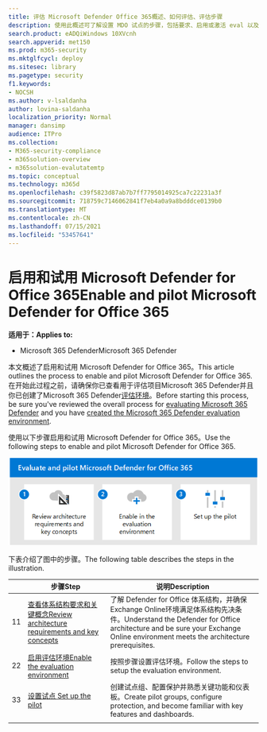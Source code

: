 ```yaml
---
title: 评估 Microsoft Defender Office 365概述、如何评估、评估步骤
description: 使用此概述可了解设置 MDO 试点的步骤，包括要求、启用或激活 eval 以及设置试点。
search.product: eADQiWindows 10XVcnh
search.appverid: met150
ms.prod: m365-security
ms.mktglfcycl: deploy
ms.sitesec: library
ms.pagetype: security
f1.keywords:
- NOCSH
ms.author: v-lsaldanha
author: lovina-saldanha
localization_priority: Normal
manager: dansimp
audience: ITPro
ms.collection:
- M365-security-compliance
- m365solution-overview
- m365solution-evalutatemtp
ms.topic: conceptual
ms.technology: m365d
ms.openlocfilehash: c39f5823d87ab7b7ff7795014925ca7c22231a3f
ms.sourcegitcommit: 718759c7146062841f7eb4a0a9a8bdddce0139b0
ms.translationtype: MT
ms.contentlocale: zh-CN
ms.lasthandoff: 07/15/2021
ms.locfileid: "53457641"
---
```

# <a name="enable-and-pilot-microsoft-defender-for-office-365"></a><span data-ttu-id="e762d-103">启用和试用 Microsoft Defender for Office 365</span><span class="sxs-lookup"><span data-stu-id="e762d-103">Enable and pilot Microsoft Defender for Office 365</span></span>

<span data-ttu-id="e762d-104">**适用于：**</span><span class="sxs-lookup"><span data-stu-id="e762d-104">**Applies to:**</span></span>
- <span data-ttu-id="e762d-105">Microsoft 365 Defender</span><span class="sxs-lookup"><span data-stu-id="e762d-105">Microsoft 365 Defender</span></span>

<span data-ttu-id="e762d-106">本文概述了启用和试用 Microsoft Defender for Office 365。</span><span class="sxs-lookup"><span data-stu-id="e762d-106">This article outlines the process to enable and pilot Microsoft Defender for Office 365.</span></span> <span data-ttu-id="e762d-107">在开始此过程之前，请确保你已查看用于评估项目Microsoft 365 Defender并且你已创建了[](eval-overview.md)Microsoft 365 Defender[评估环境](eval-create-eval-environment.md)。</span><span class="sxs-lookup"><span data-stu-id="e762d-107">Before starting this process, be sure you've reviewed the overall process for [evaluating Microsoft 365 Defender](eval-overview.md) and you have [created the Microsoft 365 Defender evaluation environment](eval-create-eval-environment.md).</span></span> 
<br>

<span data-ttu-id="e762d-108">使用以下步骤启用和试用 Microsoft Defender for Office 365。</span><span class="sxs-lookup"><span data-stu-id="e762d-108">Use the following steps to enable and pilot Microsoft Defender for Office 365.</span></span>

![将 Microsoft Defender for Office添加到 Defender 评估环境的步骤](../../media/defender/m365-defender-office-eval-steps.png)

<span data-ttu-id="e762d-110">下表介绍了图中的步骤。</span><span class="sxs-lookup"><span data-stu-id="e762d-110">The following table describes the steps in the illustration.</span></span>

| |<span data-ttu-id="e762d-111">步骤</span><span class="sxs-lookup"><span data-stu-id="e762d-111">Step</span></span>  |<span data-ttu-id="e762d-112">说明</span><span class="sxs-lookup"><span data-stu-id="e762d-112">Description</span></span>  |
|---------|---------|---------|
|<span data-ttu-id="e762d-113">1</span><span class="sxs-lookup"><span data-stu-id="e762d-113">1</span></span>|[<span data-ttu-id="e762d-114">查看体系结构要求和关键概念</span><span class="sxs-lookup"><span data-stu-id="e762d-114">Review architecture requirements and key concepts</span></span>](eval-defender-office-365-architecture.md)    | <span data-ttu-id="e762d-115">了解 Defender for Office 体系结构，并确保Exchange Online环境满足体系结构先决条件。</span><span class="sxs-lookup"><span data-stu-id="e762d-115">Understand the Defender for Office architecture and be sure your Exchange Online environment meets the architecture prerequisites.</span></span>       |
|<span data-ttu-id="e762d-116">2</span><span class="sxs-lookup"><span data-stu-id="e762d-116">2</span></span>|[<span data-ttu-id="e762d-117">启用评估环境</span><span class="sxs-lookup"><span data-stu-id="e762d-117">Enable the evaluation environment</span></span>](eval-defender-office-365-enable-eval.md)     |   <span data-ttu-id="e762d-118">按照步骤设置评估环境。</span><span class="sxs-lookup"><span data-stu-id="e762d-118">Follow the steps to setup the evaluation environment.</span></span>      |
|<span data-ttu-id="e762d-119">3</span><span class="sxs-lookup"><span data-stu-id="e762d-119">3</span></span>|[<span data-ttu-id="e762d-120">设置试点 </span><span class="sxs-lookup"><span data-stu-id="e762d-120">Set up the pilot </span></span>](eval-defender-office-365-pilot.md)    |    <span data-ttu-id="e762d-121">创建试点组、配置保护并熟悉关键功能和仪表板。</span><span class="sxs-lookup"><span data-stu-id="e762d-121">Create pilot groups, configure protection, and become familiar with key features and dashboards.</span></span>     |
||||

